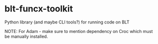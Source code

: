 # blt-funcx-toolkit
Python library (and maybe CLI tools?) for running code on BLT


NOTE: For Adam - make sure to mention dependency on Croc which must be manually installed.